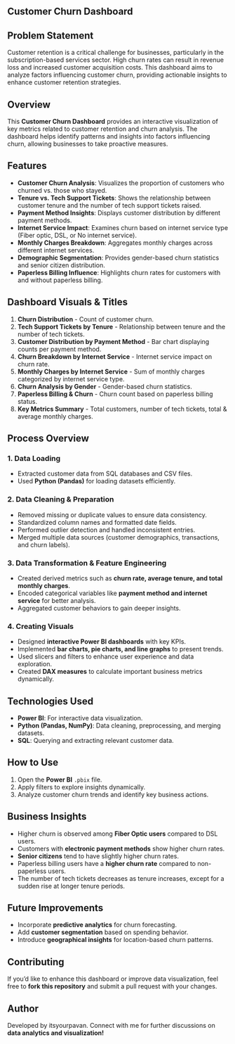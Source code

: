## Customer Churn Dashboard

## Problem Statement
Customer retention is a critical challenge for businesses, particularly in the subscription-based services sector. High churn rates can result in revenue loss and increased customer acquisition costs. This dashboard aims to analyze factors influencing customer churn, providing actionable insights to enhance customer retention strategies.

## Overview
This **Customer Churn Dashboard** provides an interactive visualization of key metrics related to customer retention and churn analysis. The dashboard helps identify patterns and insights into factors influencing churn, allowing businesses to take proactive measures.

## Features
- **Customer Churn Analysis**: Visualizes the proportion of customers who churned vs. those who stayed.
- **Tenure vs. Tech Support Tickets**: Shows the relationship between customer tenure and the number of tech support tickets raised.
- **Payment Method Insights**: Displays customer distribution by different payment methods.
- **Internet Service Impact**: Examines churn based on internet service type (Fiber optic, DSL, or No internet service).
- **Monthly Charges Breakdown**: Aggregates monthly charges across different internet services.
- **Demographic Segmentation**: Provides gender-based churn statistics and senior citizen distribution.
- **Paperless Billing Influence**: Highlights churn rates for customers with and without paperless billing.

## Dashboard Visuals & Titles
1. **Churn Distribution** - Count of customer churn.
2. **Tech Support Tickets by Tenure** - Relationship between tenure and the number of tech tickets.
3. **Customer Distribution by Payment Method** - Bar chart displaying counts per payment method.
4. **Churn Breakdown by Internet Service** - Internet service impact on churn rate.
5. **Monthly Charges by Internet Service** - Sum of monthly charges categorized by internet service type.
6. **Churn Analysis by Gender** - Gender-based churn statistics.
7. **Paperless Billing & Churn** - Churn count based on paperless billing status.
8. **Key Metrics Summary** - Total customers, number of tech tickets, total & average monthly charges.

## Process Overview
### 1. Data Loading
- Extracted customer data from SQL databases and CSV files.
- Used **Python (Pandas)** for loading datasets efficiently.

### 2. Data Cleaning & Preparation
- Removed missing or duplicate values to ensure data consistency.
- Standardized column names and formatted date fields.
- Performed outlier detection and handled inconsistent entries.
- Merged multiple data sources (customer demographics, transactions, and churn labels).

### 3. Data Transformation & Feature Engineering
- Created derived metrics such as **churn rate, average tenure, and total monthly charges**.
- Encoded categorical variables like **payment method and internet service** for better analysis.
- Aggregated customer behaviors to gain deeper insights.

### 4. Creating Visuals
- Designed **interactive Power BI dashboards** with key KPIs.
- Implemented **bar charts, pie charts, and line graphs** to present trends.
- Used slicers and filters to enhance user experience and data exploration.
- Created **DAX measures** to calculate important business metrics dynamically.

## Technologies Used
- **Power BI**: For interactive data visualization.
- **Python (Pandas, NumPy)**: Data cleaning, preprocessing, and merging datasets.
- **SQL**: Querying and extracting relevant customer data.

## How to Use
1. Open the **Power BI** `.pbix` file.
2. Apply filters to explore insights dynamically.
3. Analyze customer churn trends and identify key business actions.

## Business Insights
- Higher churn is observed among **Fiber Optic users** compared to DSL users.
- Customers with **electronic payment methods** show higher churn rates.
- **Senior citizens** tend to have slightly higher churn rates.
- Paperless billing users have a **higher churn rate** compared to non-paperless users.
- The number of tech tickets decreases as tenure increases, except for a sudden rise at longer tenure periods.

## Future Improvements
- Incorporate **predictive analytics** for churn forecasting.
- Add **customer segmentation** based on spending behavior.
- Introduce **geographical insights** for location-based churn patterns.

## Contributing
If you’d like to enhance this dashboard or improve data visualization, feel free to **fork this repository** and submit a pull request with your changes.

## Author
Developed by itsyourpavan. Connect with me for further discussions on **data analytics and visualization!**

